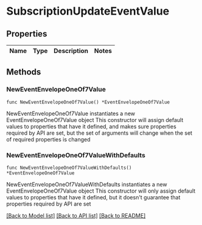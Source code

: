 # SubscriptionUpdateEventValue

## Properties

Name | Type | Description | Notes
------------ | ------------- | ------------- | -------------

## Methods

### NewEventEnvelopeOneOf7Value

`func NewEventEnvelopeOneOf7Value() *EventEnvelopeOneOf7Value`

NewEventEnvelopeOneOf7Value instantiates a new EventEnvelopeOneOf7Value object
This constructor will assign default values to properties that have it defined,
and makes sure properties required by API are set, but the set of arguments
will change when the set of required properties is changed

### NewEventEnvelopeOneOf7ValueWithDefaults

`func NewEventEnvelopeOneOf7ValueWithDefaults() *EventEnvelopeOneOf7Value`

NewEventEnvelopeOneOf7ValueWithDefaults instantiates a new EventEnvelopeOneOf7Value object
This constructor will only assign default values to properties that have it defined,
but it doesn't guarantee that properties required by API are set


[[Back to Model list]](../README.md#documentation-for-models) [[Back to API list]](../README.md#documentation-for-api-endpoints) [[Back to README]](../README.md)


